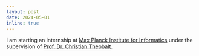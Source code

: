 ```yaml
---
layout: post
date: 2024-05-01
inline: true
---
```


I am starting an internship at [Max Planck Institute for Informatics](https://www.via-center.science/) under the supervision of [Prof. Dr. Christian Theobalt](https://people.mpi-inf.mpg.de/~theobalt/).